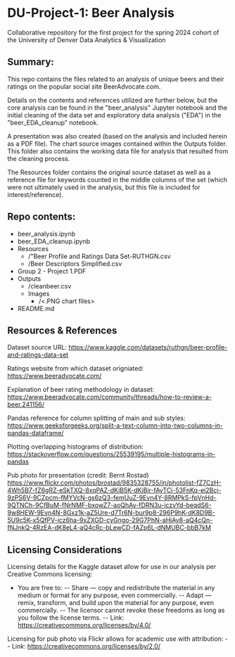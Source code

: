# DU-Project-1: Beer Analysis
Collaborative repository for the first project for the spring 2024 cohort of the University of Denver Data Analytics & Visualization

## Summary:
This repo contains the files related to an analysis of unique beers and their ratings on the popular social site BeerAdvocate.com.

Details on the contents and references utilized are further below, but the core analysis can be found in the "beer_analysis" Jupyter notebook and the initial cleaning of the data set and exploratory data analysis ("EDA") in the "beer_EDA_cleanup" notebook.

A presentation was also created (based on the analysis and included herein as a PDF file). The chart source images contained within the Outputs folder. This folder also contains the working data file for analysis that resulted from the cleaning process.

The Resources folder contains the original source dataset as well as a reference file for keywords counted in the middle columns of the set (which were not ultimately used in the analysis, but this file is included for interest/reference).

## Repo contents:
- beer_analysis.ipynb
- beer_EDA_cleanup.ipynb
- Resources
    - /"Beer Profile and Ratings Data Set-RUTHGN.csv
    - /Beer Descriptors Simplified.csv
- Group 2 - Project 1.PDF
- Outputs
    - /cleanbeer.csv
    - Images
        - /<.PNG chart files>
- README.md

## Resources & References

Dataset source URL: https://www.kaggle.com/datasets/ruthgn/beer-profile-and-ratings-data-set

Ratings website from which dataset origniated: https://www.beeradvocate.com/

Explanation of beer rating methodology in dataset:
    https://www.beeradvocate.com/community/threads/how-to-review-a-beer.241156/

Pandas reference for column splitting of main and sub styles: https://www.geeksforgeeks.org/split-a-text-column-into-two-columns-in-pandas-dataframe/

Plotting overlapping histograms of distribution:
    https://stackoverflow.com/questions/25539195/multiple-histograms-in-pandas
    
Pub photo for presentation (credit: Bernt Rostad)
https://www.flickr.com/photos/brostad/9835328755/in/photolist-fZ7CzH-4Wh5B7-fZ6gRZ-eSkTXQ-8xqPAZ-dKiB5K-dKiBir-fAyTCi-53FnKq-ei2Bcj-9zPS6V-9CZpcm-fMYVcN-gs6zQ3-femUuZ-9Evn4Y-8RMPkS-fpVnHd-9QTNCh-9CfBuM-fNrNMF-bxowZ7-aoQhAy-fDRN3u-iczvYd-beqdS6-9w8HEW-9Evn4N-8Gxz1k-aZ5Ure-d7Tr6N-bur9p8-296P9hK-dK8D9B-5U9c5K-x5QfPV-icz6ha-9xZXGD-cyGngo-29G7PhN-aHjAy8-aQ4cQn-fNJnkQ-4RzEA-dK8eL4-aQ4cRc-bLewCD-fAZp6L-dNMUBC-bbB7kM

## Licensing Considerations

Licensing details for the Kaggle dataset allow for use in our analysis per Creative Commons licensing:
-    You are free to:
--    Share — copy and redistribute the material in any medium or format for any purpose, even commercially.
--    Adapt — remix, transform, and build upon the material for any purpose, even commercially.
--    The licensor cannot revoke these freedoms as long as you follow the license terms.
--    Link: https://creativecommons.org/licenses/by/4.0/

Licensing for pub photo via Flickr allows for academic use with attribution:
--    Link: https://creativecommons.org/licenses/by/2.0/



